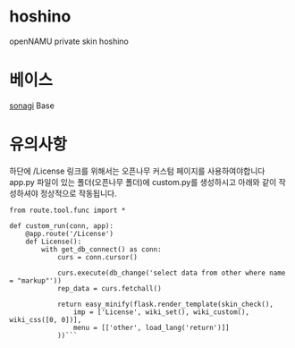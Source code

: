 # hoshino
openNAMU private skin hoshino

# 베이스
[sonagi](https://github.com/Team-YuJa/sonagi/tree/main) Base

# 유의사항
하단에 /License 링크를 위해서는 오픈나무 커스텀 페이지를 사용하여야합니다 
app.py 파일이 있는 폴더(오픈나무 폴더)에 custom.py를 생성하시고 아래와 같이 작성하셔야 정상적으로 작동됩니다.
```
from route.tool.func import *

def custom_run(conn, app):
    @app.route('/License')
    def License():
        with get_db_connect() as conn:
            curs = conn.cursor()

            curs.execute(db_change('select data from other where name = "markup"'))
            rep_data = curs.fetchall()
            
            return easy_minify(flask.render_template(skin_check(),
                imp = ['License', wiki_set(), wiki_custom(), wiki_css([0, 0])],
                menu = [['other', load_lang('return')]]
            ))```
